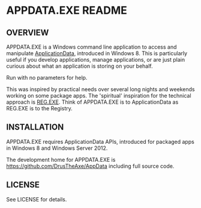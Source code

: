 APPDATA.EXE README
==================

OVERVIEW
--------
APPDATA.EXE is a Windows command line application to access and manipulate
[ApplicationData](http://msdn.microsoft.com/library/windows/apps/BR241587), introduced in Windows 8.
This is particularly useful if you develop applications, manage applications, or are just plain
curious about what an application is storing on your behalf.

Run with no parameters for help.

This was inspired by practical needs over several long nights and weekends working on some package
apps. The 'spiritual' inspiration for the technical approach is
[REG.EXE](http://www.microsoft.com/resources/documentation/windows/xp/all/proddocs/en-us/reg.mspx?mfr=true).
Think of APPDATA.EXE is to ApplicationData as REG.EXE is to the Registry.


INSTALLATION
------------
APPDATA.EXE requires ApplicationData APIs, introduced for packaged apps in Windows 8 and Windows Server 2012.

The development home for APPDATA.EXE is https://github.com/DrusTheAxe/AppData including full source code.


LICENSE
-------
See LICENSE for details.
